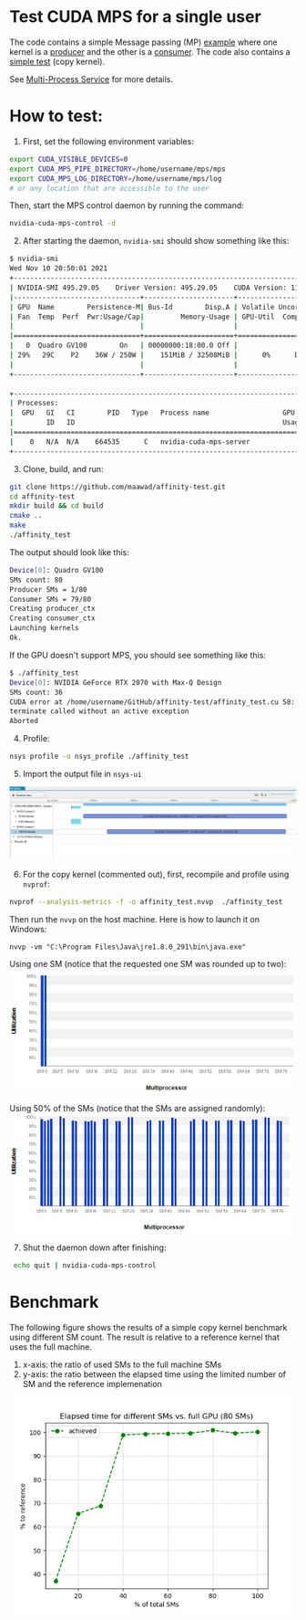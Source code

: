 # Test CUDA MPS for a single user

The code contains a simple Message passing (MP) [example](https://github.com/maawad/affinity-test/blob/main/affinity_test.cu#L154:L227) where one kernel is a [producer](https://github.com/maawad/affinity-test/blob/main/affinity_test.cu#L125:L136) and the other is a [consumer](https://github.com/maawad/affinity-test/blob/main/affinity_test.cu#L137:L152). The code also contains a [simple test](https://github.com/maawad/affinity-test/blob/main/affinity_test.cu#L52:L109) (copy kernel).

See [Multi-Process Service](https://docs.nvidia.com/deploy/pdf/CUDA_Multi_Process_Service_Overview.pdf) for more details.

# How to test:

1. First, set the following environment variables:
```bash
export CUDA_VISIBLE_DEVICES=0
export CUDA_MPS_PIPE_DIRECTORY=/home/username/mps/mps
export CUDA_MPS_LOG_DIRECTORY=/home/username/mps/log
# or any location that are accessible to the user
```
Then, start the MPS control daemon by running the command:
```bash
nvidia-cuda-mps-control -d
```

2. After starting the daemon, `nvidia-smi` should show something like this:

```bash
$ nvidia-smi
Wed Nov 10 20:50:01 2021
+-----------------------------------------------------------------------------+
| NVIDIA-SMI 495.29.05    Driver Version: 495.29.05    CUDA Version: 11.5     |
|-------------------------------+----------------------+----------------------+
| GPU  Name        Persistence-M| Bus-Id        Disp.A | Volatile Uncorr. ECC |
| Fan  Temp  Perf  Pwr:Usage/Cap|         Memory-Usage | GPU-Util  Compute M. |
|                               |                      |               MIG M. |
|===============================+======================+======================|
|   0  Quadro GV100        On   | 00000000:18:00.0 Off |                  Off |
| 29%   29C    P2    36W / 250W |    151MiB / 32508MiB |      0%      Default |
|                               |                      |                  N/A |
+-------------------------------+----------------------+----------------------+

+-----------------------------------------------------------------------------+
| Processes:                                                                  |
|  GPU   GI   CI        PID   Type   Process name                  GPU Memory |
|        ID   ID                                                   Usage      |
|=============================================================================|
|    0   N/A  N/A    664535      C   nvidia-cuda-mps-server             27MiB |
+-----------------------------------------------------------------------------+
```

3. Clone, build, and run:
```bash
git clone https://github.com/maawad/affinity-test.git
cd affinity-test
mkdir build && cd build
cmake ..
make
./affinity_test
```

The output should look like this:
```bash
Device[0]: Quadro GV100
SMs count: 80
Producer SMs = 1/80
Consumer SMs = 79/80
Creating producer_ctx
Creating consumer_ctx
Launching kernels
Ok.
```

If the GPU doesn't support MPS, you should see something like this:
```bash
$ ./affinity_test
Device[0]: NVIDIA GeForce RTX 2070 with Max-Q Design
SMs count: 36
CUDA error at /home/username/GitHub/affinity-test/affinity_test.cu 58: cudaErrorUnsupportedExecAffinity
terminate called without an active exception
Aborted
```

4. Profile:

```bash
nsys profile -o nsys_profile ./affinity_test
```

5. Import the output file in `nsys-ui`

![](/figs/nsys-output.PNG)


6. For the copy kernel (commented out), first, recompile and profile using `nvprof`:
```bash
nvprof --analysis-metrics -f -o affinity_test.nvvp  ./affinity_test
```

Then run the `nvvp` on the host machine. Here is how to launch it on Windows:
```
nvvp -vm "C:\Program Files\Java\jre1.8.0_291\bin\java.exe"
```

Using one SM (notice that the requested one SM was rounded up to two):
![](/figs/2sms-load.PNG)

Using 50% of the SMs (notice that the SMs are assigned randomly):
![](/figs/50psms-load.PNG)

7. Shut the daemon down after finishing:
```bash
 echo quit | nvidia-cuda-mps-control
```


# Benchmark

The following figure shows the results of a simple copy kernel benchmark using different SM count. The result is relative to a reference kernel that uses the full machine.
1. x-axis: the ratio of used SMs to the full machine SMs
2. y-axis: the ratio between the elapsed time using the limited number of SM and the reference implemenation

![](/figs/bench.png)
